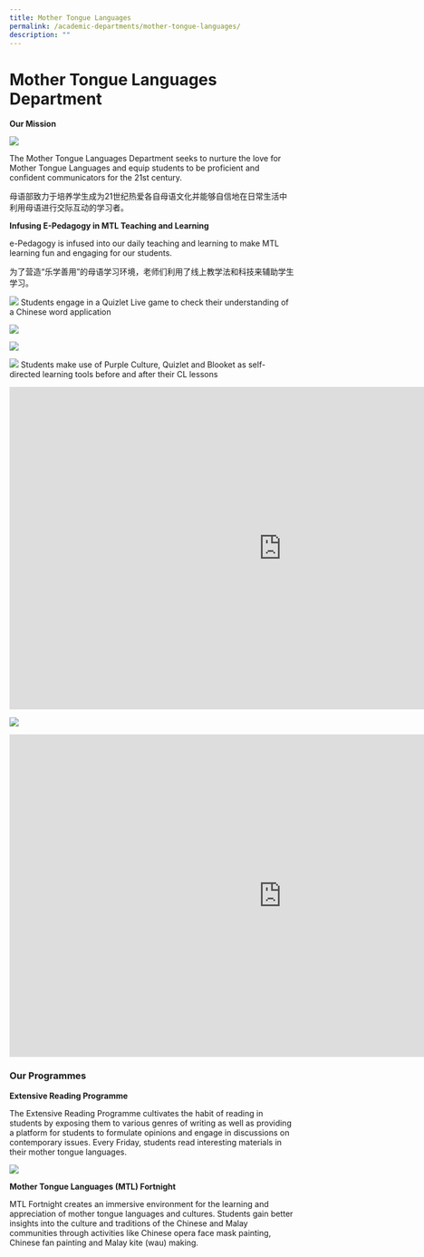 ```yaml
---
title: Mother Tongue Languages
permalink: /academic-departments/mother-tongue-languages/
description: ""
---
```

# **Mother Tongue Languages Department**

**Our Mission**

![](/images/image001.jpg)

The Mother Tongue Languages Department seeks to nurture the love for Mother Tongue Languages and equip students to be proficient and confident communicators for the 21st century.&nbsp;

母语部致力于培养学生成为21世纪热爱各自母语文化并能够自信地在日常生活中利用母语进行交际互动的学习者。

**Infusing E-Pedagogy in MTL Teaching and Learning**

e-Pedagogy is infused into our daily teaching and learning to make MTL learning fun and engaging for our students.&nbsp;

为了营造“乐学善用”的母语学习环境，老师们利用了线上教学法和科技来辅助学生学习。

![](/images/Students%20engaged%20in%20a%20Quizlet.jpg)
Students engage in a Quizlet Live game to check their understanding of a Chinese word application

![](/images/image005.png)

![](/images/image007.png)

![](/images/image009.png)
Students make&nbsp;use of Purple Culture, Quizlet and Blooket as self-directed learning tools before and after their CL lessons

<iframe src="https://docs.google.com/presentation/d/e/2PACX-1vSGGUIf9YosNuRoriomklmL1rMxrovaQYxgkuVns8gRpK1kBSW9J5upY5WbPx0WdmWlXxJI_TTXKWcb/embed?start=true&amp;loop=false&amp;delayms=5000" frameborder="0" width="960" height="569" allowfullscreen="true"></iframe>


![](/images/mt.jpg)





<iframe allowfullscreen="true" height="569" width="960" frameborder="0" src="https://docs.google.com/presentation/d/e/2PACX-1vQCJy3qf5kjNBbrTa2FU5j7ppb5XxruQ2-6PQtdx-Gr7iuxDn8ApuGSUBFjvNKEqwZRvAOALmiMNwJL/embed?start=true&amp;loop=false&amp;delayms=5000"></iframe>



### **Our Programmes**

**Extensive Reading Programme**  

The Extensive Reading Programme cultivates the habit of reading in students by exposing them to various genres of writing as well as providing a platform for students to formulate opinions and engage in discussions on contemporary issues. Every Friday, students read interesting materials in their mother tongue languages.

![](/images/image029.jpg)


**Mother Tongue Languages (MTL) Fortnight**

MTL Fortnight creates an immersive environment for the learning and appreciation of mother tongue languages and cultures. Students gain better insights into the culture and traditions of the Chinese and Malay communities through activities like Chinese opera face mask painting, Chinese fan painting and Malay kite (wau) making.